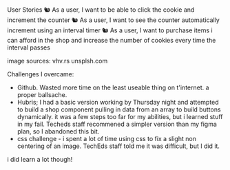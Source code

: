 User Stories
🐿️ As a user, I want to be able to click the cookie and increment the counter
🐿️ As a user, I want to see the counter automatically increment using an interval timer
🐿️ As a user, I want to purchase items i can afford in the shop and increase the number of cookies every time the interval passes

image sources:
vhv.rs
unsplsh.com

Challenges I overcame:

- Github. Wasted more time on the least useable thing on t'internet. a proper ballsache.
- Hubris; I had a basic version working by Thursday night and attempted to build a shop component pulling in data from an array to build buttons dynamically. it was a few steps too far for my abilities, but i learned stuff in my fail. Techeds staff recommened a simpler version than my figma plan, so I abandoned this bit.
- css challenge - i spent a lot of time using css to fix a slight non centering of an image. TechEds staff told me it was difficult, but I did it.

i did learn a lot though!
